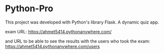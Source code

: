 # Python-Pro
This project was developed with Python's library Flask.
A dynamic quiz app.




exam URL: https://ahmet5414.pythonanywhere.com/




and URL to be able to see the results with the users who took the exam: https://ahmet5414.pythonanywhere.com/users
